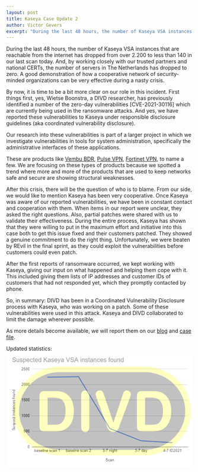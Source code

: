 ```yaml
---
layout: post
title: Kaseya Case Update 2
author: Victor Gevers
excerpt: "During the last 48 hours, the number of Kaseya VSA instances that are reachable from the internet has dropped from over 2.200 to less than 140 in our last scan today. And, by working closely with our trusted partners and national CERTs, the number of servers in The Netherlands has dropped to zero. A good demonstration of how a cooperative network of security-minded organizations can be very effective during a nasty crisis."
---
```


During the last 48 hours, the number of Kaseya VSA instances that are reachable from the internet has dropped from over 2.200 to less than 140 in our last scan today. And, by working closely with our trusted partners and national CERTs, the number of servers in The Netherlands has dropped to zero. A good demonstration of how a cooperative network of security-minded organizations can be very effective during a nasty crisis.

By now, it is time to be a bit more clear on our role in this incident. First things first, yes, Wietse Boonstra, a DIVD researcher, has previously identified a number of the zero-day vulnerabilities [CVE-2021-30116] which are currently being used in the ransomware attacks. And yes, we have reported these vulnerabilities to Kaseya under responsible disclosure guidelines (aka coordinated vulnerability disclosure).

Our research into these vulnerabilities is part of a larger project in which we investigate vulnerabilities in tools for system administration, specifically the administrative interfaces of these applications.

These are products like [Vembu BDR](https://csirt.divd.nl/cases/DIVD-2020-00011/), [Pulse VPN](https://csirt.divd.nl/cases/DIVD-2021-00005/), [Fortinet VPN](https://csirt.divd.nl/cases/DIVD-2020-00012/), to name a few. We are focusing on these types of products because we spotted a trend where more and more of the products that are used to keep networks safe and secure are showing structural weaknesses.

After this crisis, there will be the question of who is to blame. From our side, we would like to mention Kaseya has been very cooperative. Once Kaseya was aware of our reported vulnerabilities, we have been in constant contact and cooperation with them. When items in our report were unclear, they asked the right questions. Also, partial patches were shared with us to validate their effectiveness. During the entire process, Kaseya has shown that they were willing to put in the maximum effort and initiative into this case both to get this issue fixed and their customers patched. They showed a genuine commitment to do the right thing. Unfortunately, we were beaten by REvil in the final sprint, as they could exploit the vulnerabilities before customers could even patch.

After the first reports of ransomware occurred, we kept working with Kaseya, giving our input on what happened and helping them cope with it. This included giving them lists of IP addresses and customer IDs of customers that had not responded yet, which they promptly contacted by phone.

So, in summary: DIVD has been in a Coordinated Vulnerability Disclosure process with Kaseya, who was working on a patch. Some of these vulnerabilities were used in this attack. Kaseya and DIVD collaborated to limit the damage wherever possible.

As more details become available, we will report them on our [blog](https://csirt.divd.nl/blog/) and [case file](https://csirt.divd.nl/DIVD-2021-00002/).

Updated statistics:
![Graph with number of vulnerable hosts over time](/assets/images/DIVD-2021-00002-stats-2.png)
